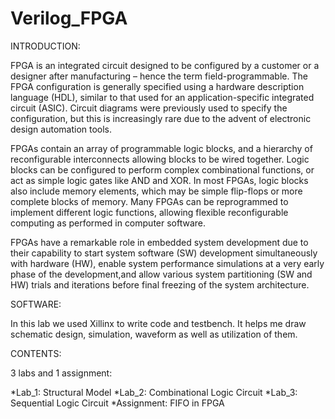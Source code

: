 # Verilog_FPGA
INTRODUCTION:

 FPGA is an integrated circuit designed to be configured by a customer or a designer after manufacturing – hence the term field-programmable. 
 The FPGA configuration is generally specified using a hardware description language (HDL), similar to that used for an application-specific integrated circuit (ASIC).
 Circuit diagrams were previously used to specify the configuration, but this is increasingly rare due to the advent of electronic design automation tools.

FPGAs contain an array of programmable logic blocks, and a hierarchy of reconfigurable interconnects allowing blocks to be wired together. 
Logic blocks can be configured to perform complex combinational functions, or act as simple logic gates like AND and XOR. 
In most FPGAs, logic blocks also include memory elements, which may be simple flip-flops or more complete blocks of memory.
Many FPGAs can be reprogrammed to implement different logic functions, allowing flexible reconfigurable computing as performed in computer software.

FPGAs have a remarkable role in embedded system development due to their capability to start system software (SW) development simultaneously with hardware (HW), 
enable system performance simulations at a very early phase of the development,and allow various system partitioning (SW and HW) trials and
iterations before final freezing of the system architecture.

SOFTWARE: 

In this lab we used Xillinx to write code and testbench. It helps me draw schematic design, simulation, waveform as well as utilization of them.

CONTENTS:

3 labs and 1 assignment:

*Lab_1: Structural Model
*Lab_2: Combinational Logic Circuit
*Lab_3: Sequential Logic Circuit
*Assignment: FIFO in FPGA

